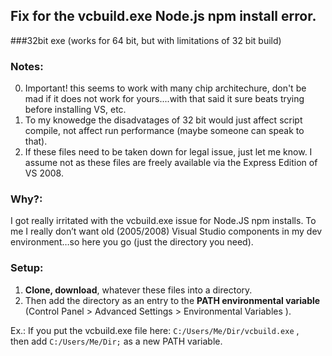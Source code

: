 ## Fix for the vcbuild.exe Node.js npm install error. 
###32bit exe (works for 64 bit, but with limitations of 32 bit build)

### Notes:
0. Important! this seems to work with many chip architechure, don't be mad if it does not work for yours....with that said it sure beats trying before installing VS, etc.
1. To my knowedge the disadvatages of 32 bit would just affect script compile, not affect run performance (maybe someone can speak to that).<br>
2. If these files need to be taken down for legal issue, just let me know. I assume not as these files are freely available via the Express Edition of VS 2008.

### Why?:
I got really irritated with the vcbuild.exe issue for Node.JS npm installs. To me I really don’t want old (2005/2008) Visual Studio components in my dev environment…so here you go (just the directory you need). 

### Setup:
1. **Clone, download**, whatever these files into a directory. 
2. Then add the directory as an entry to the **PATH environmental variable** (Control Panel > Advanced Settings > Environmental Variables ).

Ex.: If you put the vcbuild.exe file here: `C:/Users/Me/Dir/vcbuild.exe` ,<br>
then add `C:/Users/Me/Dir;` as a new PATH variable.
